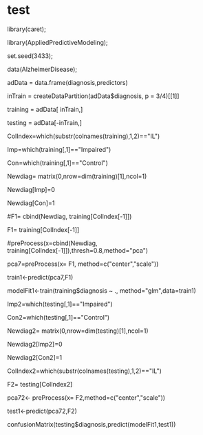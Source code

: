 # test
library(caret);

library(AppliedPredictiveModeling);

set.seed(3433);

data(AlzheimerDisease);

adData = data.frame(diagnosis,predictors)

inTrain = createDataPartition(adData$diagnosis, p = 3/4)[[1]]

training = adData[ inTrain,]

testing = adData[-inTrain,]

ColIndex=which(substr(colnames(training),1,2)=="IL")

Imp=which(training[,1]=="Impaired")

Con=which(training[,1]=="Control")

Newdiag= matrix(0,nrow=dim(training)[1],ncol=1)

Newdiag[Imp]=0

Newdiag[Con]=1

#F1= cbind(Newdiag, training[ColIndex[-1]])

F1= training[ColIndex[-1]]

#preProcess(x=cbind(Newdiag, training[ColIndex[-1]]),thresh=0.8,method="pca")

pca7=preProcess(x= F1, method=c("center","scale"))

train1<-predict(pca7,F1)

modelFit1<-train(training$diagnosis ~ ., method="glm",data=train1)

Imp2=which(testing[,1]=="Impaired")

Con2=which(testing[,1]=="Control")

Newdiag2= matrix(0,nrow=dim(testing)[1],ncol=1)

Newdiag2[Imp2]=0

Newdiag2[Con2]=1

ColIndex2=which(substr(colnames(testing),1,2)=="IL")

F2= testing[ColIndex2]

pca72<- preProcess(x= F2,method=c("center","scale"))

test1<-predict(pca72,F2)

confusionMatrix(testing$diagnosis,predict(modelFit1,test1))

